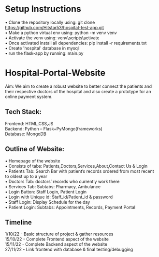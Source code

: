 # Setup Instructions
• Clone the repository locally using: git clone https://github.com/Hitstar53/hospital-test-app.git  
• Make a python virtual env using: python -m venv venv  
• Activate the venv using: venv\scripts\activate  
• Once activated install all dependencies: pip install -r requirements.txt  
• Create 'hospital' database in mysql  
• run the flask-app by running: main.py  


# Hospital-Portal-Website
Aim: We aim to create a robust website to better connect the patients and their respective doctors of the hospital and also create a prototype for an online payment system.  
## Tech Stack:  
Frontend: HTML,CSS,JS   
Backend: Python – Flask+PyMongo(frameworks)    
Database: MongoDB   

## Outline of Website:
•	Homepage of the website  
•	Consists of tabs: Patients,Doctors,Services,About,Contact Us & Login  
•	Patients Tab: Search Bar with patient’s records ordered from most recent to oldest up to a year  
•	Doctors Tab: doctors’ records who currently work there  
•	Services Tab: Subtabs: Pharmacy, Ambulance  
•	Login Button: Staff Login, Patient Login  
•	Login with Unique id: Staff_id/Patient_id & password  
•	Staff Login: Display Schedule for the day  
•	Patient Login: Subtabs: Appointments, Records, Payment Portal  

## Timeline
1/10/22  - Basic structure of project & gather resources  
15/10/22 - Complete Frontend aspect of the website  
15/11/22 - Complete Backend aspect of the website  
27/11/22 - Link frontend with database & final testing/debugging  
